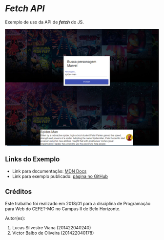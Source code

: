# _Fetch API_

Exemplo de uso da API de ***fetch*** do JS.

![](images/screenshot.png)


## Links do Exemplo

- Link para documentação: [MDN Docs][doc]
- Link para exemplo publicado: [página no GitHub][vivo]

## Créditos

Este trabalho foi realizado em 2018/01 para a disciplina de Programação para Web do CEFET-MG no Campus II de Belo Horizonte.

Autor(es):

1. Lucas Silvestre Viana (201422040240)
1. Victor Balbo de Oliveira (201422040178)

[doc]: https://developer.mozilla.org/pt-BR/docs/Web/API/Fetch_API
[vivo]: https://fegemo.github.io/cefet-web-weblot/apis/fetch/
